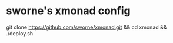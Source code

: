 # sworne's xmonad config
git clone https://github.com/sworne/xmonad.git && cd xmonad && ./deploy.sh
